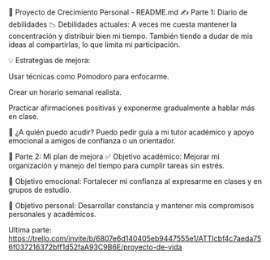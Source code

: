 🌟 Proyecto de Crecimiento Personal - README.md
✍️ Parte 1: Diario de debilidades
📉 Debilidades actuales:
A veces me cuesta mantener la concentración y distribuir bien mi tiempo. También tiendo a dudar de mis ideas al compartirlas, lo que limita mi participación.

💡 Estrategias de mejora:

Usar técnicas como Pomodoro para enfocarme.

Crear un horario semanal realista.

Practicar afirmaciones positivas y exponerme gradualmente a hablar más en clase.

🤔 ¿A quién puedo acudir?
Puedo pedir guía a mi tutor académico y apoyo emocional a amigos de confianza o un orientador.

🚀 Parte 2: Mi plan de mejora
✅ Objetivo académico:
Mejorar mi organización y manejo del tiempo para cumplir tareas sin estrés.

💖 Objetivo emocional:
Fortalecer mi confianza al expresarme en clases y en grupos de estudio.

🌱 Objetivo personal:
Desarrollar constancia y mantener mis compromisos personales y académicos.

Ultima parte:
https://trello.com/invite/b/6807e6d140405eb9447555e1/ATTIcbf4c7aeda756f037216372bff1d52faA93C9B6E/proyecto-de-vida

